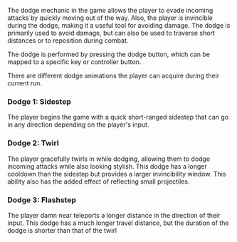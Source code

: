 The dodge mechanic in the game allows the player to evade incoming attacks by quickly moving out of the way. Also, the player is invincible during the dodge, making it a useful tool for avoiding damage. The dodge is primarily used to avoid damage, but can also be used to traverse short distances or to reposition during combat.

The dodge is performed by pressing the dodge button, which can be mapped to a specific key or controller button.

There are different dodge animations the player can acquire during their current run.

### Dodge 1: Sidestep

The player begins the game with a quick short-ranged sidestep that can go in any direction depending on the player's input.

### Dodge 2: Twirl

The player gracefully twirls in while dodging, allowing them to dodge incoming attacks while also looking stylish. This dodge has a longer cooldown than the sidestep but provides a larger invincibility window. This ability also has the added effect of reflecting small projectiles.

### Dodge 3: Flashstep

The player damn near teleports a longer distance in the direction of their input. This dodge has a much longer travel distance, but the duration of the dodge is shorter than that of the twirl
